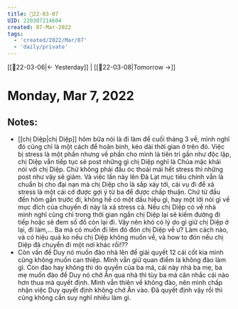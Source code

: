 ```yaml
---
title: 📝22-03-07
UID: 220307214604
created: 07-Mar-2022
tags:
  - 'created/2022/Mar/07'
  - 'daily/private'
---
```

[[📝22-03-06|<- Yesterday]] | [[📝22-03-08|Tomorrow ->]]
# Monday, Mar 7, 2022

## Notes:
- [[chị Diệp|chị Diệp]] hôm bữa nói là đi làm để cuối tháng 3 về, mình nghĩ đó cũng chỉ là một cách để hoãn binh, kéo dài thời gian ở trên đó. Việc bị stress là một phần nhưng về phần cho mình là tiên tri gần như độc lập, chị Diệp vẫn tiếp tục sẽ post những gì chị Diệp nghĩ là Chúa mặc khải nói với chị Diệp. Chứ không phải đầu óc thoải mái hết stress thì những post như vậy sẽ giảm. Và việc lần này lên Đà Lạt mục tiêu chính vẫn là chuẩn bị cho đại nạn mà chị Diệp cho là sắp xảy tới, cái vụ đi để xả stress là một cái cớ được gợi ý từ ba để được chấp thuận. Chứ từ đầu đến hôm gần trước đi, không hề có một dấu hiệu gì, hay một lời nói gì về mục đích của chuyến đi này là xả stress cả. Nếu chị Diệp có về nhà mình nghĩ cũng chỉ trong thời gian ngắn chị Diệp lại sẽ kiếm đường đi tiếp hoặc sẽ đem số đồ còn lại đi. Vậy nên khó có lý do gì giữ chị Diệp ở lại, đi làm,... Ba má có muốn đi lên đó đón chị Diệp về ư? Làm cách nào, và có hiệu quả ko nếu chị Diệp không muốn về, và how to đón nếu chị Diệp đã chuyển đi một nơi khác rồi!??
- Còn vấn đề Duy nó muốn đào nhà lên để giải quyết 12 cái cốt kia mình cũng không muốn can thiệp. Mình vẫn giữ quan điểm là không đào làm gì. Còn đào hay không thì do quyền của ba má, cái này nhà ba mẹ, ba mẹ muốn đào để Duy nó chở Ân qua nhà thì tùy ba má cân nhắc cái nào hơn thua mà quyết định. Mình vẫn thiên về không đào, nên mình chấp nhận việc Duy quyết định không chở Ân vào. Đã quyết định vậy rồi thì cũng không cần suy nghĩ nhiều làm gì.



